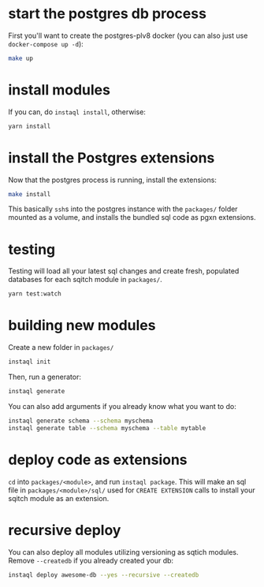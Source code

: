 # start the postgres db process

First you'll want to create the postgres-plv8 docker (you can also just use `docker-compose up -d`):

```sh
make up
```

# install modules

If you can, do `instaql install`, otherwise:

```sh
yarn install
```

# install the Postgres extensions

Now that the postgres process is running, install the extensions:

```sh
make install
```

This basically `ssh`s into the postgres instance with the `packages/` folder mounted as a volume, and installs the bundled sql code as pgxn extensions.

# testing

Testing will load all your latest sql changes and create fresh, populated databases for each sqitch module in `packages/`.

```sh
yarn test:watch
```

# building new modules

Create a new folder in `packages/`

```sh
instaql init
```

Then, run a generator:

```sh
instaql generate
```

You can also add arguments if you already know what you want to do:

```sh
instaql generate schema --schema myschema
instaql generate table --schema myschema --table mytable
```

# deploy code as extensions

`cd` into `packages/<module>`, and run `instaql package`. This will make an sql file in `packages/<module>/sql/` used for `CREATE EXTENSION` calls to install your sqitch module as an extension.

# recursive deploy

You can also deploy all modules utilizing versioning as sqtich modules. Remove `--createdb` if you already created your db:

```sh
instaql deploy awesome-db --yes --recursive --createdb
```
